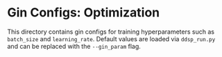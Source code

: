 # Gin Configs: Optimization

This directory contains gin configs for training hyperparameters such as `batch_size`
and `learning_rate`. Default values are loaded via `ddsp_run.py` and can be replaced with the `--gin_param` flag.
